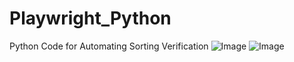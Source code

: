 # Playwright_Python
Python Code for Automating Sorting Verification
![Image](https://github.com/user-attachments/assets/00d0891f-d3d9-4351-baac-0c420c7131e1)
![Image](https://github.com/user-attachments/assets/0d372d70-1662-4c64-98a3-aa287757924f)
